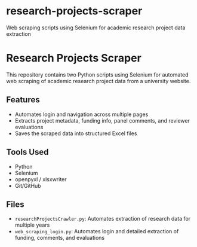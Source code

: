 # research-projects-scraper
Web scraping scripts using Selenium for academic research project data extraction

# Research Projects Scraper

This repository contains two Python scripts using Selenium for automated web scraping of academic research project data from a university website.

## Features
- Automates login and navigation across multiple pages
- Extracts project metadata, funding info, panel comments, and reviewer evaluations
- Saves the scraped data into structured Excel files

## Tools Used
- Python
- Selenium
- openpyxl / xlsxwriter
- Git/GitHub

## Files
- `researchProjectsCrawler.py`: Automates extraction of research data for multiple years
- `web_scraping_login.py`: Automates login and detailed extraction of funding, comments, and evaluations
